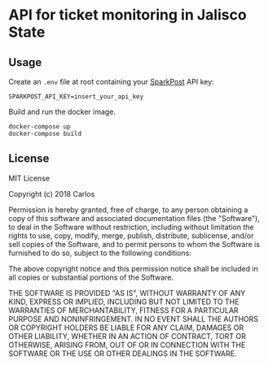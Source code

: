# API for ticket monitoring in Jalisco State

## Usage
Create an `.env` file at root containing your [SparkPost](https://developers.sparkpost.com/) API key:

```
SPARKPOST_API_KEY=insert_your_api_key
```

Build and run the docker image.

```
docker-compose up
docker-compose build
```

## License
MIT License

Copyright (c) 2018 Carlos

Permission is hereby granted, free of charge, to any person obtaining a copy
of this software and associated documentation files (the "Software"), to deal
in the Software without restriction, including without limitation the rights
to use, copy, modify, merge, publish, distribute, sublicense, and/or sell
copies of the Software, and to permit persons to whom the Software is
furnished to do so, subject to the following conditions:

The above copyright notice and this permission notice shall be included in all
copies or substantial portions of the Software.

THE SOFTWARE IS PROVIDED "AS IS", WITHOUT WARRANTY OF ANY KIND, EXPRESS OR
IMPLIED, INCLUDING BUT NOT LIMITED TO THE WARRANTIES OF MERCHANTABILITY,
FITNESS FOR A PARTICULAR PURPOSE AND NONINFRINGEMENT. IN NO EVENT SHALL THE
AUTHORS OR COPYRIGHT HOLDERS BE LIABLE FOR ANY CLAIM, DAMAGES OR OTHER
LIABILITY, WHETHER IN AN ACTION OF CONTRACT, TORT OR OTHERWISE, ARISING FROM,
OUT OF OR IN CONNECTION WITH THE SOFTWARE OR THE USE OR OTHER DEALINGS IN THE
SOFTWARE.
